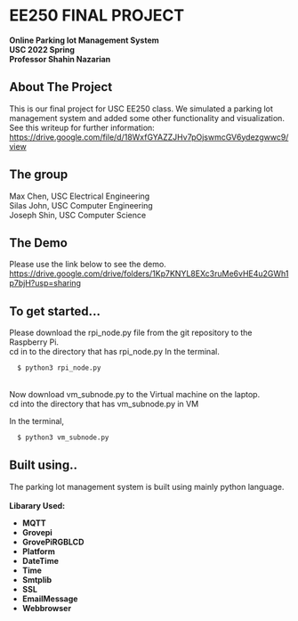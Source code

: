 

# EE250 FINAL PROJECT
<b>Online Parking lot Management System</b>
<br><b>USC 2022 Spring</b>
<br><b> Professor Shahin Nazarian</b> 
<!-- ABOUT THE PROJECT -->
## About The Project

This is our final project for USC EE250 class. We simulated a parking lot management system and added some other functionality and visualization. See this writeup for further information: https://drive.google.com/file/d/18WxfGYAZZJHv7pOjswmcGV6ydezgwwc9/view

## The group
Max Chen, USC Electrical Engineering
<br>Silas John, USC Computer Engineering
<br>Joseph Shin, USC Computer Science

## The Demo

Please use the link below to see the demo.
<br>https://drive.google.com/drive/folders/1Kp7KNYL8EXc3ruMe6vHE4u2GWh1p7bjH?usp=sharing
  
## To get started...
  
Please download the rpi_node.py file from the git repository to the Raspberry Pi.
<br>  cd in to the directory that has rpi_node.py 
  In the terminal.
```sh
  $ python3 rpi_node.py
```
<br> Now download vm_subnode.py to the Virtual machine on the laptop.
<br> cd into the directory that has vm_subnode.py in VM
  
 In the terminal,
```sh
  $ python3 vm_subnode.py
```
  
 ## Built using..
  
 The parking lot management system is built using mainly python language.
  <br>
  <br><b> Libarary Used: </b>
  <br>
  * <b> MQTT</b>
      <br>
  * <b>Grovepi</b></font>
      <br>
  * <b>GrovePiRGBLCD</b></font>
        <br>
  * <b>Platform</b></font>
          <br>
  * <b>DateTime</b></font>
            <br>
  * <b>Time</b></font>
              <br>
  * <b>Smtplib</b></font>
             <br>
  * <b>SSL</b></font>
                  <br>
  * <b>EmailMessage</b></font>
                    <br>
  * <b>Webbrowser</b></font>

